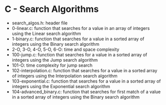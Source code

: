 # C - Search Algorithms
* search_algos.h: header file
* 0-linear.c: function that searches for a value in an array of integers using the Linear search algorithm
* 1-binary.c: function that searches for a value in a sorted array of integers using the Binary search algorithm
* 2-O, 3-O, 4-O, 5-O, 6-O: time and space complexity
* 100-jump.c: function that searches for a value in a sorted array of integers using the Jump search algorithm
* 101-O: time complexity for jump search
* 102-interpolation.c: function that searches for a value in a sorted array of integers using the Interpolation search algorithm
* 103-exponential.c: function that searches for a value in a sorted array of integers using the Exponential search algorithm
* 104-advanced_binary.c: function that searches for first match of a value in a sorted array of integers using the Binary search algorithm
